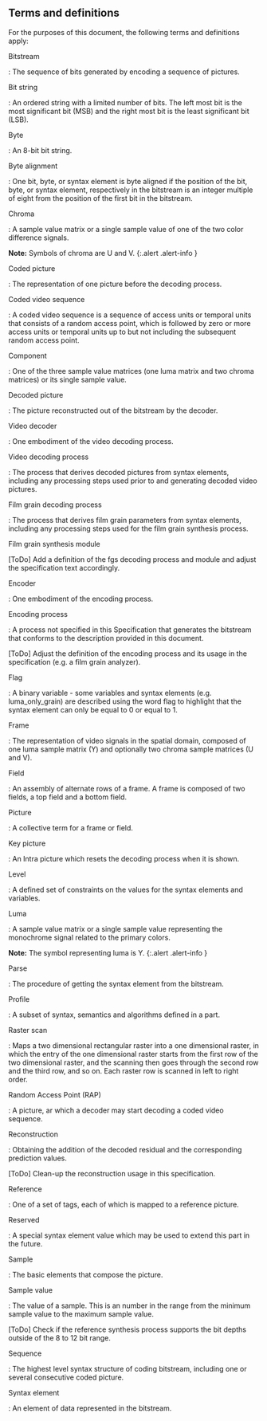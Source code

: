 
## Terms and definitions

For the purposes of this document, the following terms and definitions apply:

Bitstream

: The sequence of bits generated by encoding a sequence of pictures.

Bit string

: An ordered string with a limited number of bits. The left most bit is the most
  significant bit (MSB) and the right most bit is the least significant bit (LSB).

Byte

: An 8-bit bit string.

Byte alignment

: One bit, byte, or syntax element is byte aligned if the position of the bit, byte, or syntax element, respectively in the bitstream is an integer multiple of
  eight from the position of the first bit in the bitstream.

Chroma

: A sample value matrix or a single sample value of one of the two color
  difference signals.

  **Note:** Symbols of chroma are U and V.
  {:.alert .alert-info }

Coded picture

: The representation of one picture before the decoding process.

Coded video sequence

: A coded video sequence is a sequence of access units or temporal units that
consists of a random access point, which is followed by zero or more access
units or temporal units up to but not including the subsequent random access
point.

Component

: One of the three sample value matrices (one luma matrix and two chroma
  matrices) or its single sample value.

Decoded picture

: The picture reconstructed out of the bitstream by the decoder.

Video decoder

: One embodiment of the video decoding process.

Video decoding process

: The process that derives decoded pictures from syntax elements, including any processing 
  steps used prior to and generating decoded video pictures.

Film grain decoding process

: The process that derives film grain parameters from syntax elements, including any processing 
  steps used  for the film grain synthesis process.

Film grain synthesis module

[ToDo] Add a definition of the fgs decoding process and module and adjust the specification text accordingly.

Encoder

: One embodiment of the encoding process.

Encoding process

: A process not specified in this Specification that generates the bitstream
  that conforms to the description provided in this document.

  [AMT]: # (This encoding process is only for the film grain parameters)
[ToDo] Adjust the definition of the encoding process and its usage in the specification (e.g. a film grain analyzer).

Flag

: A binary variable - some variables and syntax elements (e.g.
  luma_only_grain) are described using the word flag to highlight that the
  syntax element can only be equal to 0 or equal to 1.

Frame

: The representation of video signals in the spatial domain, composed of one
  luma sample matrix (Y) and optionally two chroma sample matrices (U and V). 

Field

: An assembly of alternate rows of a frame. A frame is composed of two fields, 
a top field and a bottom field.

Picture

: A collective term for a frame or field.

Key picture

: An Intra picture which resets the decoding process when it is shown.

Level

: A defined set of constraints on the values for the syntax elements and
  variables.

Luma

: A sample value matrix or a single sample value representing the monochrome
  signal related to the primary colors.

  **Note:** The symbol representing luma is Y.
  {:.alert .alert-info }

Parse

: The procedure of getting the syntax element from the bitstream.


Profile

: A subset of syntax, semantics and algorithms defined in a part.

Raster scan

: Maps a two dimensional rectangular raster into a one dimensional raster, in
  which the entry of the one dimensional raster starts from the first row of the
  two dimensional raster, and the scanning then goes through the second row and
  the third row, and so on. Each raster row is scanned in left to right order.

Random Access Point (RAP)

: A picture, ar which a decoder may start decoding a coded video sequence.

Reconstruction

: Obtaining the addition of the decoded residual and the corresponding
  prediction values.

  [AMT]: # (I would assume that here we reconstruct noise and we add it on the images. There is no residual. Correct? We likely need to redefine this term for this document assuming it is needed. Same for other terms in this document, such as "reference")
[ToDo] Clean-up the reconstruction usage in this specification.
  
  
Reference

: One of a set of tags, each of which is mapped to a reference picture.

Reserved

: A special syntax element value which may be used to extend this part in the
  future.

Sample

: The basic elements that compose the picture.

Sample value

: The value of a sample. This is an number in the range from the minimum sample value to the maximum sample value.

[ToDo] Check if the reference synthesis process supports the bit depths outside of the 8 to 12 bit range.

Sequence

: The highest level syntax structure of coding bitstream, including one or
  several consecutive coded picture.

Syntax element

: An element of data represented in the bitstream.

